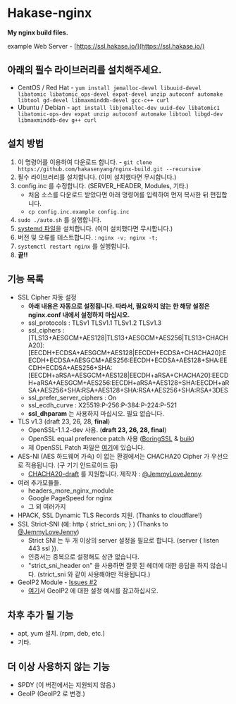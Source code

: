 # Hakase-nginx
**My nginx build files.**

example Web Server - [https://ssl.hakase.io/](https://ssl.hakase.io/)

## 아래의 필수 라이브러리를 설치해주세요.
- CentOS / Red Hat - `yum install jemalloc-devel libuuid-devel libatomic libatomic_ops-devel expat-devel unzip autoconf automake libtool gd-devel libmaxminddb-devel gcc-c++ curl`
- Ubuntu / Debian - `apt install libjemalloc-dev uuid-dev libatomic1 libatomic-ops-dev expat unzip autoconf automake libtool libgd-dev libmaxminddb-dev g++ curl`

## 설치 방법
1. 이 명령어를 이용하여 다운로드 합니다. - `git clone https://github.com/hakasenyang/nginx-build.git --recursive`
2. 필수 라이브러리를 설치합니다. (이미 설치했다면 무시합니다.)
3. config.inc 를 수정합니다. (SERVER_HEADER, Modules, 기타.)
    - 처음 소스를 다운로드 받았다면 아래 명령어를 입력하여 먼저 복사한 뒤 편집합니다.
    - `cp config.inc.example config.inc`
4. `sudo ./auto.sh` 를 실행합니다.
5. [systemd 파일](https://www.nginx.com/resources/wiki/start/topics/examples/systemd/)을 설치합니다. (이미 설치했다면 무시합니다.)
6. 버전 및 오류를 테스트합니다. : `nginx -v; nginx -t;`
7. `systemctl restart nginx` 를 실행합니다.
8. **끝!!**

## 기능 목록
- SSL Cipher 자동 설정
    - **아래 내용은 자동으로 설정됩니다. 따라서, 필요하지 않는 한 해당 설정은 nginx.conf 내에서 설정하지 마십시오.**
    - ssl_protocols : TLSv1 TLSv1.1 TLSv1.2 TLSv1.3
    - ssl_ciphers : [TLS13+AESGCM+AES128|TLS13+AESGCM+AES256|TLS13+CHACHA20]:[EECDH+ECDSA+AESGCM+AES128|EECDH+ECDSA+CHACHA20]:EECDH+ECDSA+AESGCM+AES256:EECDH+ECDSA+AES128+SHA:EECDH+ECDSA+AES256+SHA:[EECDH+aRSA+AESGCM+AES128|EECDH+aRSA+CHACHA20]:EECDH+aRSA+AESGCM+AES256:EECDH+aRSA+AES128+SHA:EECDH+aRSA+AES256+SHA:RSA+AES128+SHA:RSA+AES256+SHA:RSA+3DES
    - ssl_prefer_server_ciphers : On
    - ssl_ecdh_curve : X25519:P-256:P-384:P-224:P-521
    - **ssl_dhparam** 는 사용하지 마십시오. 필요 없습니다.
- TLS v1.3 (draft 23, 26, 28, **final**)
    - OpenSSL-1.1.2-dev 사용. (**draft 23, 26, 28, final**)
    - OpenSSL equal preference patch 사용 ([BoringSSL](https://github.com/google/boringssl) & [buik](https://gitlab.com/buik/openssl/blob/openssl-patch/openssl-1.1))
    - 제 OpenSSL Patch 파일은 [여기](https://github.com/hakasenyang/openssl-patch)에 있습니다.
- AES-NI (AES 하드웨어 가속) 이 없는 환경에서는 CHACHA20 Cipher 가 우선으로 적용됩니다. (구 기기 안드로이드 등)
    - [CHACHA20-draft](https://github.com/JemmyLoveJenny/ngx_ossl_patches/blob/master/ossl_enable_chacha20-poly1305-draft.patch) 를 지원합니다. 제작자 : [@JemmyLoveJenny](https://github.com/hakasenyang/openssl-patch/issues/1#issuecomment-427554824).
- 여러 추가모듈들.
    - headers_more_nginx_module
    - Google PageSpeed for nginx
    - 그 외 여러가지
- HPACK, SSL Dynamic TLS Records 지원. (Thanks to cloudflare!)
- SSL Strict-SNI (예: http { strict_sni on; } ) (Thanks to [@JemmyLoveJenny](https://github.com/hakasenyang/openssl-patch/issues/1#issuecomment-421551872))
    - Strict SNI 는 두 개 이상의 server 설정을 필요로 합니다. (server { listen 443 ssl }).
    - 인증서는 중복으로 설정해도 상관 없습니다.
    - "strict_sni_header on" 을 사용하면 잘못 된 헤더에 대한 응답을 하지 않습니다. (strict_sni 와 같이 사용해야만 적용됩니다.)
- GeoIP2 Module - [Issues #2](https://github.com/hakasenyang/nginx-build/issues/2)
    - [여기](https://github.com/leev/ngx_http_geoip2_module)서 GeoIP2 에 대한 설정 예시를 참고하십시오.

## 차후 추가 될 기능
- apt, yum 설치. (rpm, deb, etc.)
- 기타.

## 더 이상 사용하지 않는 기능
- SPDY (이 버전에서는 지원되지 않음.)
- GeoIP (GeoIP2 로 변경.)
